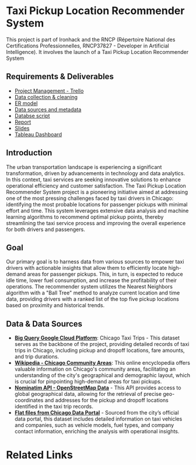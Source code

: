 # Taxi Pickup Location Recommender System

This project is part of Ironhack and the RNCP (Répertoire National des Certifications Professionnelles, RNCP37827 - Developer in Artificial Intelligence). It involves the launch of a Taxi Pickup Location Recommender System

## Requirements & Deliverables
- [Project Management - Trello](https://trello.com/b/oCHDG1CD/rncp-taxi-location-recommender)
- [Data collection & cleaning](https://github.com/dooinn/taxi_location_recommender/blob/main/jupyter_notebook/1-Data-Collection-Storing.ipynb)
- [ER model](https://github.com/dooinn/taxi_location_recommender/blob/main/img_assets/erd.png)
- [Data sources and metadata](https://github.com/dooinn/taxi_location_recommender/tree/main/datasets)
- [Databse script](https://github.com/dooinn/taxi_location_recommender/blob/main/sql/mysql_db_tables.sql)
- [Report](https://github.com/dooinn/taxi_location_recommender/blob/main/RNCP%20-%20Dooinn%20KIM%20-%20Data%20Analytics.pdf)
- [Slides](https://github.com/dooinn/taxi_location_recommender/blob/main/slides_deck.pdf)
- [Tableau Dashboard](https://public.tableau.com/app/profile/dooinn/viz/TaxiRecommendor/Dashboard3 )

## Introduction

The urban transportation landscape is experiencing a significant transformation, driven by advancements in technology and data analytics. In this context, taxi services are seeking innovative solutions to enhance operational efficiency and customer satisfaction. The Taxi Pickup Location Recommender System project is a pioneering initiative aimed at addressing one of the most pressing challenges faced by taxi drivers in Chicago: identifying the most probable locations for passenger pickups with minimal effort and time. This system leverages extensive data analysis and machine learning algorithms to recommend optimal pickup points, thereby streamlining the taxi service process and improving the overall experience for both drivers and passengers.


## Goal
Our primary goal is to harness data from various sources to empower taxi drivers with actionable insights that allow them to efficiently locate high-demand areas for passenger pickups. This, in turn, is expected to reduce idle time, lower fuel consumption, and increase the profitability of their operations. The recommender system utilizes the Nearest Neighbors algorithm with a "Ball Tree" method to analyze current location and time data, providing drivers with a ranked list of the top five pickup locations based on proximity and historical trends.

## Data & Data Sources
- **[Big Query Google Cloud Platform](https://console.cloud.google.com/marketplace/product/city-of-chicago-public-data/chicago-taxi-trips?project=personal-projects-382818)**: Chicago Taxi Trips - This dataset serves as the backbone of the project, providing detailed records of taxi trips in Chicago, including pickup and dropoff locations, fare amounts, and trip durations.
- **[Wikipedia - Chicago Community Areas](https://en.wikipedia.org/wiki/Community_areas_in_Chicag)**: This online encyclopedia offers valuable information on Chicago's community areas, facilitating an understanding of the city's geographical and demographic layout, which is crucial for pinpointing high-demand areas for taxi pickups.
- **[Nominatim API - OpenStreetMap Data](https://nominatim.org/release-docs/develop/api/Overview/)** - This API provides access to global geographical data, allowing for the retrieval of precise geo-coordinates and addresses for the pickup and dropoff locations identified in the taxi trip records.
- **[Flat files from Chicago Data Portal](https://data.cityofchicago.org/browse?q=taxi&sortBy=relevance)** - Sourced from the city’s official data portal, this dataset includes detailed information on taxi vehicles and companies, such as vehicle models, fuel types, and company contact information, enriching the analysis with operational insights.




# Related Links
